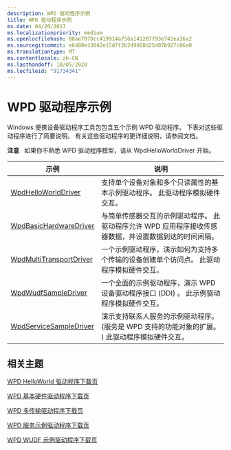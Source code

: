 ```yaml
---
description: WPD 驱动程序示例
title: WPD 驱动程序示例
ms.date: 04/20/2017
ms.localizationpriority: medium
ms.openlocfilehash: 88ae7070cc419914a756a141287f93e742ea36a2
ms.sourcegitcommit: e6d80e33042e15d7f2b2d9868d25d07b927c86a0
ms.translationtype: MT
ms.contentlocale: zh-CN
ms.lasthandoff: 10/05/2020
ms.locfileid: "91734341"
---
```

# <a name="the-wpd-driver-samples"></a>WPD 驱动程序示例


Windows 便携设备驱动程序工具包包含五个示例 WPD 驱动程序。 下表对这些驱动程序进行了简要说明。 有关这些驱动程序的更详细说明，请参阅文档。

**注意**   如果你不熟悉 WPD 驱动程序模型，请从 WpdHelloWorldDriver 开始。

 

| 示例                                                            | 说明                                                                                                                                                                                    |
|-------------------------------------------------------------------|------------------------------------------------------------------------------------------------------------------------------------------------------------------------------------------------|
| [WpdHelloWorldDriver](the-sample-driver-architecture.md)         | 支持单个设备对象和多个只读属性的基本示例驱动程序。 此驱动程序模拟硬件交互。                                                      |
| [WpdBasicHardwareDriver](the-wpdbasichardwaredriver-sample.md)   | 与简单传感器交互的示例驱动程序。 此驱动程序允许 WPD 应用程序接收传感器数据，并设置数据到达的时间间隔。                             |
| [WpdMultiTransportDriver](the-wpdmultitransportdriver-sample.md) | 一个示例驱动程序，演示如何为支持多个传输的设备创建单个访问点。 此驱动程序模拟硬件交互。                              |
| [WpdWudfSampleDriver](the-wpdwudfsampledriver-sample.md)         | 一个全面的示例驱动程序，演示 WPD 设备驱动程序接口 (DDI) 。 此示例驱动程序模拟硬件交互。                                                      |
| [WpdServiceSampleDriver](the-wpdservicesampledriver-sample.md)   | 演示支持联系人服务的示例驱动程序。  (服务是 WPD 支持的功能对象的扩展。 ) 此驱动程序模拟硬件交互。 |

 

## <a name="span-idrelated_topicsspanrelated-topics"></a><span id="related_topics"></span>相关主题


[WPD HelloWorld 驱动程序下载页](/samples/browse/)

[WPD 基本硬件驱动程序下载页](/samples/browse/)

[WPD 多传输驱动程序下载页](/samples/browse/)

[WPD 服务示例驱动程序下载页](/samples/browse/)

[WPD WUDF 示例驱动程序下载页](/samples/browse/)

 

